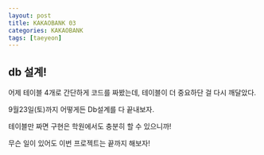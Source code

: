 ```yaml
---
layout: post
title: KAKAOBANK 03
categories: KAKAOBANK
tags: [taeyeon]
---
```


## db 설계!

어제 테이블 4개로 간단하게 코드를 짜봤는데, 테이블이 더 중요하단 걸 다시 깨달았다.

9월23일(토)까지 어떻게든 Db설계를 다 끝내보자.

테이블만 짜면 구현은 학원에서도 충분히 할 수 있으니까!

무슨 일이 있어도 이번 프로젝트는 끝까지 해보자!
